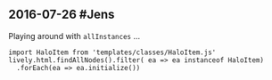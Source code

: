 ## 2016-07-26 #Jens

Playing around with `allInstances` ...

```
import HaloItem from 'templates/classes/HaloItem.js'
lively.html.findAllNodes().filter( ea => ea instanceof HaloItem)
  .forEach(ea => ea.initialize())

```

